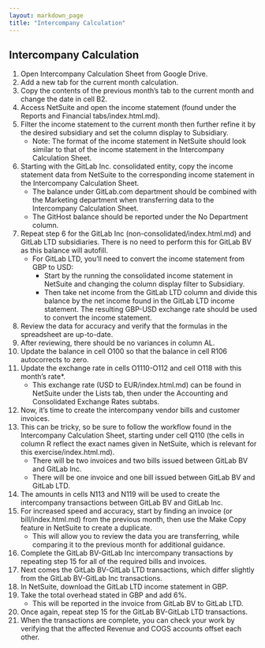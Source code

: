 ```yaml
---
layout: markdown_page
title: "Intercompany Calculation"
---
```



## Intercompany Calculation

1. Open Intercompany Calculation Sheet from Google Drive.
1. Add a new tab for the current month calculation. 
1. Copy the contents of the previous month’s tab to the current month and change the date in cell B2.
1. Access NetSuite and open the income statement (found under the Reports and Financial tabs/index.html.md).
1. Filter the income statement to the current month then further refine it by the desired subsidiary and set the column display to Subsidiary.
    * Note: The format of the income statement in NetSuite should look similar to that of the income statement in the Intercompany Calculation Sheet.
1. Starting with the GitLab Inc. consolidated entity, copy the income statement data from NetSuite to the corresponding income statement in the Intercompany Calculation Sheet.
    * The balance under GitLab.com department should be combined with the Marketing department when transferring data to the Intercompany Calculation Sheet.
    * The GitHost balance should be reported under the No Department column.
1. Repeat step 6 for the GitLab Inc (non-consolidated/index.html.md) and GitLab LTD subsidiaries. There is no need to perform this for GitLab BV as this balance will autofill. 
    * For GitLab LTD, you’ll need to convert the income statement from GBP to USD:
        * Start by the running the consolidated income statement in NetSuite and changing the column display filter to Subsidiary.
        * Then take net income from the GitLab LTD column and divide this balance by the net income found in the GitLab LTD income statement. The resulting GBP-USD exchange rate should be used to convert the income statement. 
1. Review the data for accuracy and verify that the formulas in the spreadsheet are up-to-date.
1. After reviewing, there should be no variances in column AL.
1. Update the balance in cell O100 so that the balance in cell R106 autocorrects to zero.
1. Update the exchange rate in cells O1110-O112 and cell O118 with this month’s rate*.
    * This exchange rate (USD to EUR/index.html.md) can be found in NetSuite under the Lists tab, then under the Accounting and Consolidated Exchange Rates subtabs.
1. Now, it’s time to create the intercompany vendor bills and customer invoices.
1. This can be tricky, so be sure to follow the workflow found in the Intercompany Calculation Sheet, starting under cell Q110 (the cells in column R reflect the exact names given in NetSuite, which is relevant for this exercise/index.html.md).
    * There will be two invoices and two bills issued between GitLab BV and GitLab Inc.
    * There will be one invoice and one bill issued between GitLab BV and GitLab LTD.
1. The amounts in cells N113 and N119 will be used to create the intercompany transactions between GitLab BV and GitLab Inc.
1. For increased speed and accuracy, start by finding an invoice (or bill/index.html.md) from the previous month, then use the Make Copy feature in NetSuite to create a duplicate.
    * This will allow you to review the data you are transferring, while comparing it to the previous month for additional guidance.
1. Complete the GitLab BV-GitLab Inc intercompany transactions by repeating step 15 for all of the required bills and invoices.
1. Next comes the GitLab BV-GitLab LTD transactions, which differ slightly from the GitLab BV-GitLab Inc transactions.
1. In NetSuite, download the GitLab LTD income statement in GBP.
1. Take the total overhead stated in GBP and add 6%. 
    * This will be reported in the invoice from GitLab BV to GitLab LTD.
1. Once again, repeat step 15 for the GitLab BV-GitLab LTD transactions.
1. When the transactions are complete, you can check your work by verifying that the affected Revenue and COGS accounts offset each other.
